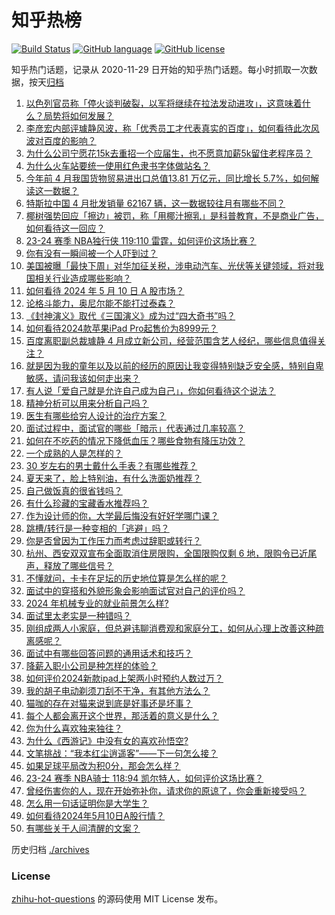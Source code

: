# 知乎热榜
[![Build Status](https://github.com/ToWeLong/zhihu-hot-questions/workflows/CI/badge.svg)](https://github.com/ToWeLong/zhihu-hot-questions/actions)
[![GitHub language](https://img.shields.io/badge/language-golang-orange.svg)](https://golang.org/)
[![GitHub license](https://img.shields.io/github/license/ToWeLong/zhihu-hot-questions)](https://github.com/ToWeLong/zhihu-hot-questions/blob/main/LICENSE)

知乎热门话题，记录从 2020-11-29 日开始的知乎热门话题。每小时抓取一次数据，按天[归档](./archives)

<!-- BEGIN -->

1. [以色列官员称「停火谈判破裂，以军将继续在拉法发动进攻」，这意味着什么？局势将如何发展？](https://www.zhihu.com/question/655536394)
1. [李彦宏内部评璩静风波，称「优秀员工才代表真实的百度」，如何看待此次风波对百度的影响？](https://www.zhihu.com/question/655540460)
1. [为什么公司宁愿花15k去重招一个应届生，也不愿意加薪5k留住老程序员？](https://www.zhihu.com/question/648910843)
1. [为什么火车站要统一使用红色隶书字体做站名？](https://www.zhihu.com/question/651933772)
1. [今年前 4 月我国货物贸易进出口总值13.81 万亿元，同比增长 5.7%，如何解读这一数据？](https://www.zhihu.com/question/655438487)
1. [特斯拉中国 4 月批发销量 62167 辆，这一数据较往月有哪些不同？](https://www.zhihu.com/question/655323493)
1. [椰树强势回应「擦边」被罚，称「用椰汁擦乳」是科普教育，不是商业广告，如何看待这一回应？](https://www.zhihu.com/question/655537466)
1. [23-24 赛季 NBA独行侠 119:110 雷霆，如何评价这场比赛？](https://www.zhihu.com/question/655538096)
1. [你有没有一瞬间被一个人吓到过？](https://www.zhihu.com/question/317337121)
1. [美国被曝「最快下周」对华加征关税，涉电动汽车、光伏等关键领域，将对我国相关行业造成哪些影响？](https://www.zhihu.com/question/655545664)
1. [如何看待 2024 年 5 月 10 日 A 股市场？](https://www.zhihu.com/question/655540225)
1. [论格斗能力，奥尼尔能不能打过泰森？](https://www.zhihu.com/question/346735732)
1. [《封神演义》取代《三国演义》成为过“四大奇书”吗？](https://www.zhihu.com/question/654679081)
1. [如何看待2024款苹果iPad Pro起售价为8999元？](https://www.zhihu.com/question/655343764)
1. [百度离职副总裁璩静 4 月成立新公司，经营范围含艺人经纪，哪些信息值得关注？](https://www.zhihu.com/question/655536793)
1. [就是因为我的童年以及以前的经历的原因让我变得特别缺乏安全感，特别自卑敏感，请问我该如何走出来？](https://www.zhihu.com/question/655124731)
1. [有人说「爱自己就是允许自己成为自己」，你如何看待这个说法？](https://www.zhihu.com/question/655377121)
1. [精神分析可以用来分析自己吗？](https://www.zhihu.com/question/654712396)
1. [医生有哪些给穷人设计的治疗方案？](https://www.zhihu.com/question/582335945)
1. [面试过程中，面试官的哪些「暗示」代表通过几率较高？](https://www.zhihu.com/question/651409414)
1. [如何在不吃药的情况下降低血压？哪些食物有降压功效？](https://www.zhihu.com/question/655347977)
1. [一个成熟的人是怎样的？](https://www.zhihu.com/question/654102492)
1. [30 岁左右的男士戴什么手表？有哪些推荐？](https://www.zhihu.com/question/654497259)
1. [夏天来了，脸上特别油，有什么洗面奶推荐？](https://www.zhihu.com/question/650299028)
1. [自己做饭真的很省钱吗？](https://www.zhihu.com/question/649593380)
1. [有什么珍藏的宝藏香水推荐吗？](https://www.zhihu.com/question/651145814)
1. [作为设计师的你，大学最后悔没有好好学哪门课？](https://www.zhihu.com/question/652210926)
1. [跳槽/转行是一种变相的「逃避」吗？](https://www.zhihu.com/question/652234847)
1. [你是否曾因为工作压力而考虑过辞职或转行？](https://www.zhihu.com/question/653906653)
1. [杭州、西安双双宣布全面取消住房限购，全国限购仅剩 6 地，限购令已近尾声，释放了哪些信号？](https://www.zhihu.com/question/655459201)
1. [不懂就问，卡卡在足坛的历史地位算是怎么样的呢？](https://www.zhihu.com/question/456523732)
1. [面试中的穿搭和外貌形象会影响面试官对自己的评价吗？](https://www.zhihu.com/question/652074400)
1. [2024 年机械专业的就业前景怎么样?](https://www.zhihu.com/question/651409246)
1. [面试里太老实是一种错吗？](https://www.zhihu.com/question/652234861)
1. [刚组成两人小家庭，但总避讳聊消费观和家庭分工，如何从心理上改善这种疏离感呢？](https://www.zhihu.com/question/653430266)
1. [面试中有哪些回答问题的通用话术和技巧？](https://www.zhihu.com/question/651409271)
1. [降薪入职小公司是种怎样的体验？](https://www.zhihu.com/question/652238193)
1. [如何评价2024新款ipad上架两小时预约人数过万？](https://www.zhihu.com/question/655343893)
1. [我的胡子电动剃须刀刮不干净，有其他方法么？](https://www.zhihu.com/question/21928839)
1. [猫咖的存在对猫来说到底是好事还是坏事？](https://www.zhihu.com/question/654752854)
1. [每个人都会离开这个世界，那活着的意义是什么？](https://www.zhihu.com/question/655498158)
1. [你为什么喜欢独来独往？](https://www.zhihu.com/question/654171505)
1. [为什么《西游记》中没有女的喜欢孙悟空?](https://www.zhihu.com/question/569137722)
1. [文笔挑战：“我本红尘逍遥客”——下一句怎么接？](https://www.zhihu.com/question/655190982)
1. [如果足球平局改为积0分，那会怎么样？](https://www.zhihu.com/question/654942956)
1. [23-24 赛季 NBA骑士 118:94 凯尔特人，如何评价这场比赛？](https://www.zhihu.com/question/655528229)
1. [曾经伤害你的人，现在开始弥补你，请求你的原谅了，你会重新接受吗？](https://www.zhihu.com/question/655343848)
1. [怎么用一句话证明你是大学生？](https://www.zhihu.com/question/655208109)
1. [如何看待2024年5月10日A股行情？](https://www.zhihu.com/question/655425984)
1. [有哪些关于人间清醒的文案？](https://www.zhihu.com/question/655320072)

<!-- END -->

历史归档 [./archives](./archives)


### License
[zhihu-hot-questions](https://github.com/towelong/zhihu-hot-questions) 的源码使用 MIT License 发布。